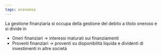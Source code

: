 ```yaml
---
tags: economia
---
```

La gestione finanziaria si occupa della gestione del debito a titolo oneroso e si divide in
- Oneri finanziari -> interessi maturati sui finanziamenti
- Proventi finanziari -> proventi su disponibilità liquida e dividenti di investimenti in altre società